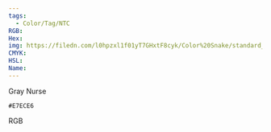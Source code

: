 ```yaml
---
tags:
  - Color/Tag/NTC
RGB:
Hex:
img: https://filedn.com/l0hpzxl1f01yT7GHxtF8cyk/Color%20Snake/standard_csv_to_svg//E7ECE6.svg
CMYK:
HSL:
Name:
---
```

Gray Nurse
```palette
#E7ECE6
```
RGB
